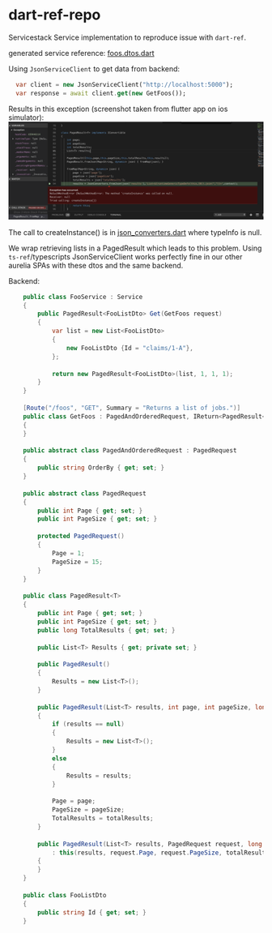 # dart-ref-repo
Servicestack Service implementation to reproduce issue with `dart-ref`.

generated service reference: [foos.dtos.dart](foos.dtos.dart)


Using `JsonServiceClient` to get data from backend:

```dart
  var client = new JsonServiceClient("http://localhost:5000");
  var response = await client.get(new GetFoos());
```

Results in this exception (screenshot taken from flutter app on ios simulator):
![exception](exception.png)

The call to createInstance() is in [json_converters.dart](https://github.com/ServiceStack/servicestack-dart/blob/master/lib/json_converters.dart#L257) where typeInfo is null.

We wrap retrieving lists in a PagedResult which leads to this problem. Using `ts-ref`/typescripts JsonServiceClient works perfectly fine in our other aurelia SPAs with these dtos and the same backend.

Backend:
```csharp
    public class FooService : Service
    {
        public PagedResult<FooListDto> Get(GetFoos request)
        {
            var list = new List<FooListDto>
            {
                new FooListDto {Id = "claims/1-A"},
            };

            return new PagedResult<FooListDto>(list, 1, 1, 1);
        }
    }
    
    [Route("/foos", "GET", Summary = "Returns a list of jobs.")]
    public class GetFoos : PagedAndOrderedRequest, IReturn<PagedResult<FooListDto>>
    {
    }

    public abstract class PagedAndOrderedRequest : PagedRequest
    {
        public string OrderBy { get; set; }
    }

    public abstract class PagedRequest
    {
        public int Page { get; set; }
        public int PageSize { get; set; }

        protected PagedRequest()
        {
            Page = 1;
            PageSize = 15;
        }
    }

    public class PagedResult<T>
    {
        public int Page { get; set; }
        public int PageSize { get; set; }
        public long TotalResults { get; set; }

        public List<T> Results { get; private set; }

        public PagedResult()
        {
            Results = new List<T>();
        }

        public PagedResult(List<T> results, int page, int pageSize, long totalResults)
        {
            if (results == null)
            {
                Results = new List<T>();
            }
            else
            {
                Results = results;
            }

            Page = page;
            PageSize = pageSize;
            TotalResults = totalResults;
        }

        public PagedResult(List<T> results, PagedRequest request, long totalResults)
            : this(results, request.Page, request.PageSize, totalResults)
        {
        }
    }
    
    public class FooListDto
    {
        public string Id { get; set; }
    }
    
